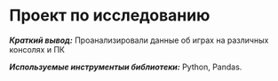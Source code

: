 # Проект по исследованию 

***Краткий вывод:*** Проанализировали данные об играх на различных консолях и ПК

***Используемые инструментыи библиотеки:*** Python, Pandas. 

 
